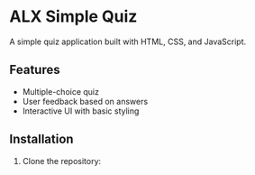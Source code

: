 # ALX Simple Quiz

A simple quiz application built with HTML, CSS, and JavaScript.

## Features

- Multiple-choice quiz
- User feedback based on answers
- Interactive UI with basic styling

## Installation

1. Clone the repository:

   ```bash
   